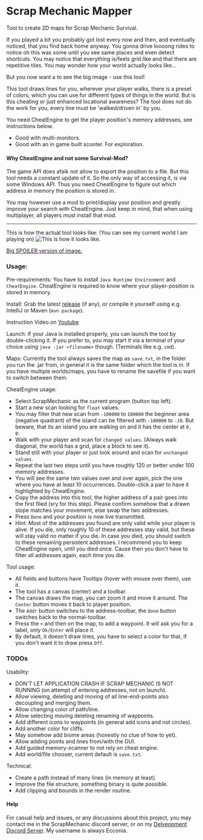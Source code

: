 # Scrap Mechanic Mapper

Tool to create 2D maps for Scrap Mechanic Survival.

If you played a bit you probably got lost every now and then, and eventually noticed, that you find back home anyway. You gonna drive loooong rides to notice oh this was some until you see same places and even detect shortcuts. 
You may notice that everything is/feels grid like and that there are repetitive tiles. You may wonder how your world actually looks like...

But you now want a to see the big image - use this tool!

This tool draws lines for you, wherever your player walks, there is a preset of colors, which you can use for different types of things in the world.
But is this cheating or just enhanced locational awareness? The tool does not do the work for you, every line must be 'walked/driven in' by you.

You need CheatEngine to get the player position's memory addresses, see instructions below.

* Good with multi-monitors.
* Good with an in game built scooter. For exploration.

#### Why CheatEngine and not some Survival-Mod?

The game API does afaik not allow to export the position to a file. But this tool needs a constant update of it. So the only way of accessing it, is via some Windows API. Thus you need CheatEngine to figure out which address in memory the position is stored in.

You may however use a mod to print/display your position and greatly improve your search with CheatEngine. Just keep in mind, that when using multiplayer, all players must install that mod.

---

This is how the actual tool looks like: (You can see my current world I am playing on)
![This is how it looks like.](https://user-images.githubusercontent.com/18501527/84356158-17d50e80-abc4-11ea-94ac-dc421384016a.png)

[Big SPOILER version of image.](https://user-images.githubusercontent.com/18501527/84353825-1efa1d80-abc0-11ea-9ef3-3e41c34c1c75.png)

### Usage:

Pre-requirements: You have to install `Java Runtime Environment` and `CheatEngine`. CheatEngine is required to know where your player-position is stored in memory.

Install: Grab the latest [release](https://github.com/Ecconia/ScrapMechanicMapper/releases) (if any), or compile it yourself using e.g. IntelliJ or Maven (`mvn package`).

Instruction Video on [Youtube](https://youtu.be/yxnz1p_RWrk)

Launch: If your Java is installed properly, you can launch the tool by double-clicking it. If you prefer to, you may start it via a terminal of your choice using `java -jar <filename>` though. (Terminals like e.g. `cmd`).

Maps: Currently the tool always saves the map as `save.txt`, in the folder you run the .jar from, in general it is the same folder which the tool is in. If you have multiple worlds/maps, you have to rename the savefile if you want to switch between them.

CheatEngine usage:
- Select ScrapMechanic as the current program (button top left).
- Start a new scan looking for `float` values.
- You may filter that new scan from `-100000` to `100000` the beginner area (negative quadrant) of the island can be filtered with `-100000` to `-10`. But beware, that its an island you are walking on and it has the center at `0, 0`.
- Walk with your player and scan for `changed values`. (Always walk diagonal, the world has a grid, place a block to see it).
- Stand still with your player or just look around and scan for `unchanged values`.
- Repeat the last two steps until you have roughly 120 or better under 100 memory addresses.
- You will see the same two values over and over again, pick the one where you have at least 10 occurrences. Double-click a pair to have it highlighted by CheatEngine.
- Copy the address into this tool, the higher address of a pair goes into the first filed (sry for this step). Please confirm somehow that a drawn slope matches your movement, else swap the two addresses.
- Press `Done` and your position is now live transmitted.
- Hint: Most of the addresses you found are only valid while your player is alive. If you die, only roughly 10 of these addresses stay valid, but these will stay valid no matter if you die.
In case you died, you should switch to these remaining persistent addresses. I recommend you to keep CheatEngine open, until you died once. Cause then you don't have to filter all addresses again, each time you die.

Tool usage:
- All fields and buttons have Tooltips (hover with mouse over them), use it.
- The tool has a canvas (center) and a toolbar.
- The canvas draws the map, you can zoom it and move it around. The `Center` button moves it back to player position.
- The `Addr` button switches to the address-toolbar, the `Done` button switches back to the normal-toolbar.
- Press the `+` and then on the map, to add a waypoint. It will ask you for a label, only `Ok/Enter` will place it.
- By default, it doesn't draw lines, you have to select a color for that, if you don't want it to draw press `Off`.

### TODOs

Usability:
- DON'T LET APPLICATION CRASH IF SCRAP MECHANIC IS NOT RUNNING (on attempt of entering addresses, not on launch).
- Allow viewing, deleting and moving of all line-end-points also decoupling and merging them.
- Allow changing color of path/line.
- Allow selecting moving deleting renaming of waypoints.
- Add different icons to waypoints (in general add icons and not circles).
- Add another color for cliffs.
- May somehow add biome areas (honestly no clue of how to yet).
- Allow adding points and lines from/with the GUI.
- Add guided memory-scanner to not rely on cheat engine.
- Add world/file chooser, current default is `save.txt`.

Technical:
- Create a path instead of many lines (in memory at least).
- Improve the file structure, something binary is quite possible.
- Add clipping and bounds in the render routine.

#### Help

For casual help and issues, or any discussions about this project, you may contact me in the ScrapMechanic discord server, or on my [Delveopment Discord Server](https://discord.com/invite/dYYxNvp). My username is always Ecconia.
